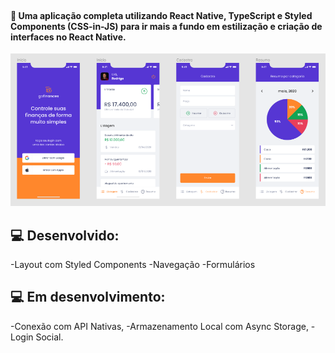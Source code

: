 

<br>
<div align="center">
 
  <h4 align="left">
    🚀  Uma aplicação completa utilizando React Native, TypeScript e Styled Components (CSS-in-JS) para ir mais a fundo em estilização e criação de interfaces no React Native. 
  </h4> 
  
   
<img src="./src/assets/screen.png">
</div>

##  💻 Desenvolvido:
-Layout com Styled Components
-Navegação
-Formulários
  
##  💻 Em desenvolvimento:
-Conexão com API Nativas, 
-Armazenamento Local com Async Storage, 
-Login Social. 

 
